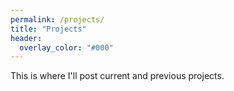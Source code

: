 ```yaml
---
permalink: /projects/
title: "Projects"
header:
  overlay_color: "#000"
---
```


This is where I'll post current and previous projects.